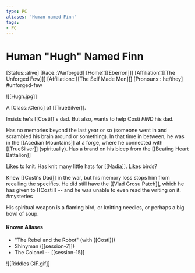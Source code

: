 ```yaml
---
type: PC
aliases: 'Human named Finn'
tags:
- PC
---
```


# Human "Hugh" Named Finn
[Status::alive]
[Race::Warforged]
[Home::[[Eberron]]]
[Affiliation::[[The Unforged Few]]]
[Affiliation:: [[The Self Made Men]]]
[Pronouns:: he/they]
#unforged-few 

![[Hugh.jpg]]

A [Class::Cleric] of [[TrueSilver]].

Insists he's [[Costi]]'s dad. But also, wants to help Costi *FIND* his dad.

Has no memories beyond the last year or so (someone went in and scrambled his brain around or something). In that time in between, he was in the [[Acedian Mountains]] at a forge, where he connected with [[TrueSilver]] (spiritually). Has a brand on his bicep from the [[Beating Heart Battalion]] 

Likes to knit. Has knit many little hats for [[Nadia]]. Likes birds?

Knew [[Costi's Dad]] in the war, but his memory loss stops him from recalling the specifics. He did still have the [[Vlad Grosu Patch]], which he has given to [[Costi]] -- and he was unable to even read the writing on it. #mysteries 

His spiritual weapon is a flaming bird, or knitting needles, or perhaps a big bowl of soup.

#### Known Aliases
* "The Rebel and the Robot" (with [[Costi]])
* Shinyman ([[session-7]])
* The Colonel -- [[session-15]]


![[Riddles GIF.gif]]
